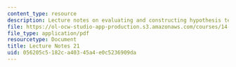 ```yaml
---
content_type: resource
description: Lecture notes on evaluating and constructing hypothesis tests.
file: https://ol-ocw-studio-app-production.s3.amazonaws.com/courses/14-30-introduction-to-statistical-methods-in-economics-spring-2009/056205c5182ca40345a4e0c5236909da_MIT14_30s09_lec21.pdf
file_type: application/pdf
resourcetype: Document
title: Lecture Notes 21
uid: 056205c5-182c-a403-45a4-e0c5236909da
---
```

